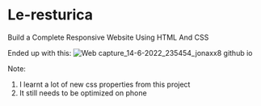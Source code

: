 # Le-resturica
Build a Complete Responsive Website Using HTML And CSS 

Ended up with this:
![Web capture_14-6-2022_235454_jonaxx8 github io](https://user-images.githubusercontent.com/91548941/173662501-a7035c67-b888-47b1-8434-1a3d27859de1.jpeg)

Note:
1. I learnt a lot of new css properties from this project
2. It still needs to be optimized on phone


